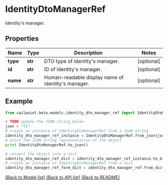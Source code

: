 # IdentityDtoManagerRef

Identity's manager.

## Properties
Name | Type | Description | Notes
------------ | ------------- | ------------- | -------------
**type** | **str** | DTO type of identity&#39;s manager. | [optional] 
**id** | **str** | ID of identity&#39;s manager. | [optional] 
**name** | **str** | Human-readable display name of identity&#39;s manager. | [optional] 

## Example

```python
from sailpoint.beta.models.identity_dto_manager_ref import IdentityDtoManagerRef

# TODO update the JSON string below
json = "{}"
# create an instance of IdentityDtoManagerRef from a JSON string
identity_dto_manager_ref_instance = IdentityDtoManagerRef.from_json(json)
# print the JSON string representation of the object
print IdentityDtoManagerRef.to_json()

# convert the object into a dict
identity_dto_manager_ref_dict = identity_dto_manager_ref_instance.to_dict()
# create an instance of IdentityDtoManagerRef from a dict
identity_dto_manager_ref_form_dict = identity_dto_manager_ref.from_dict(identity_dto_manager_ref_dict)
```
[[Back to Model list]](../README.md#documentation-for-models) [[Back to API list]](../README.md#documentation-for-api-endpoints) [[Back to README]](../README.md)


